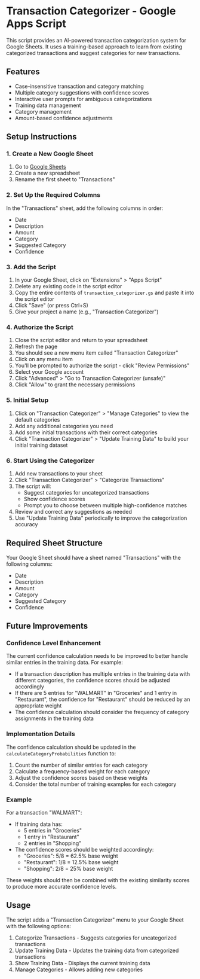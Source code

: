 # Transaction Categorizer - Google Apps Script

This script provides an AI-powered transaction categorization system for Google Sheets. It uses a training-based approach to learn from existing categorized transactions and suggest categories for new transactions.

## Features

- Case-insensitive transaction and category matching
- Multiple category suggestions with confidence scores
- Interactive user prompts for ambiguous categorizations
- Training data management
- Category management
- Amount-based confidence adjustments

## Setup Instructions

### 1. Create a New Google Sheet
1. Go to [Google Sheets](https://sheets.google.com)
2. Create a new spreadsheet
3. Rename the first sheet to "Transactions"

### 2. Set Up the Required Columns
In the "Transactions" sheet, add the following columns in order:
- Date
- Description
- Amount
- Category
- Suggested Category
- Confidence

### 3. Add the Script
1. In your Google Sheet, click on "Extensions" > "Apps Script"
2. Delete any existing code in the script editor
3. Copy the entire contents of `transaction_categorizer.gs` and paste it into the script editor
4. Click "Save" (or press Ctrl+S)
5. Give your project a name (e.g., "Transaction Categorizer")

### 4. Authorize the Script
1. Close the script editor and return to your spreadsheet
2. Refresh the page
3. You should see a new menu item called "Transaction Categorizer"
4. Click on any menu item
5. You'll be prompted to authorize the script - click "Review Permissions"
6. Select your Google account
7. Click "Advanced" > "Go to Transaction Categorizer (unsafe)"
8. Click "Allow" to grant the necessary permissions

### 5. Initial Setup
1. Click on "Transaction Categorizer" > "Manage Categories" to view the default categories
2. Add any additional categories you need
3. Add some initial transactions with their correct categories
4. Click "Transaction Categorizer" > "Update Training Data" to build your initial training dataset

### 6. Start Using the Categorizer
1. Add new transactions to your sheet
2. Click "Transaction Categorizer" > "Categorize Transactions"
3. The script will:
   - Suggest categories for uncategorized transactions
   - Show confidence scores
   - Prompt you to choose between multiple high-confidence matches
4. Review and correct any suggestions as needed
5. Use "Update Training Data" periodically to improve the categorization accuracy

## Required Sheet Structure

Your Google Sheet should have a sheet named "Transactions" with the following columns:
- Date
- Description
- Amount
- Category
- Suggested Category
- Confidence

## Future Improvements

### Confidence Level Enhancement
The current confidence calculation needs to be improved to better handle similar entries in the training data. For example:
- If a transaction description has multiple entries in the training data with different categories, the confidence scores should be adjusted accordingly
- If there are 5 entries for "WALMART" in "Groceries" and 1 entry in "Restaurant", the confidence for "Restaurant" should be reduced by an appropriate weight
- The confidence calculation should consider the frequency of category assignments in the training data

### Implementation Details
The confidence calculation should be updated in the `calculateCategoryProbabilities` function to:
1. Count the number of similar entries for each category
2. Calculate a frequency-based weight for each category
3. Adjust the confidence scores based on these weights
4. Consider the total number of training examples for each category

### Example
For a transaction "WALMART":
- If training data has:
  - 5 entries in "Groceries"
  - 1 entry in "Restaurant"
  - 2 entries in "Shopping"
- The confidence scores should be weighted accordingly:
  - "Groceries": 5/8 = 62.5% base weight
  - "Restaurant": 1/8 = 12.5% base weight
  - "Shopping": 2/8 = 25% base weight

These weights should then be combined with the existing similarity scores to produce more accurate confidence levels.

## Usage

The script adds a "Transaction Categorizer" menu to your Google Sheet with the following options:
1. Categorize Transactions - Suggests categories for uncategorized transactions
2. Update Training Data - Updates the training data from categorized transactions
3. Show Training Data - Displays the current training data
4. Manage Categories - Allows adding new categories 